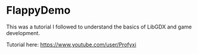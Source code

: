 # FlappyDemo
This was a tutorial I followed to understand the basics of LibGDX and game development.

Tutorial here: https://www.youtube.com/user/Profyxi
